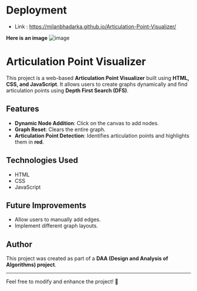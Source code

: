 # Deployment
- Link : https://milanbhadarka.github.io/Articulation-Point-Visualizer/

**Here is an image**
![image](https://github.com/user-attachments/assets/5024be55-68bd-4017-b3af-bce5ddffa2d6)

# Articulation Point Visualizer

This project is a web-based **Articulation Point Visualizer** built using **HTML, CSS, and JavaScript**. It allows users to create graphs dynamically and find articulation points using **Depth First Search (DFS)**.

## Features
- **Dynamic Node Addition**: Click on the canvas to add nodes.
- **Graph Reset**: Clears the entire graph.
- **Articulation Point Detection**: Identifies articulation points and highlights them in **red**.

## Technologies Used
- HTML
- CSS
- JavaScript

## Future Improvements
- Allow users to manually add edges.
- Implement different graph layouts.

## Author
This project was created as part of a **DAA (Design and Analysis of Algorithms) project**.

---
Feel free to modify and enhance the project! 🚀

